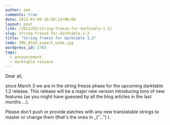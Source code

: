 ```yaml
---
author: smn
comments: true
date: 2013-03-09 10:50:12+00:00
layout: post
link: /2013/03/string-freeze-for-darktable-1-2/
slug: string-freeze-for-darktable-1-2
title: "String freeze for darktable 1.2"
lede: IMG_8143_export_wide.jpg
wordpress_id: 2783
tags:
  - announcement
  - darktable release
---
```

Dear all,

since March 3 we are in the string freeze phase for the upcoming darktable 1.2 release. This release will be a major new version introducing tons of new features (as you might have guessed by all the blog articles in the last months ...).

Please don't push or provide patches with any new translatable strings to master or change them (that's the ones in _("...") ).
